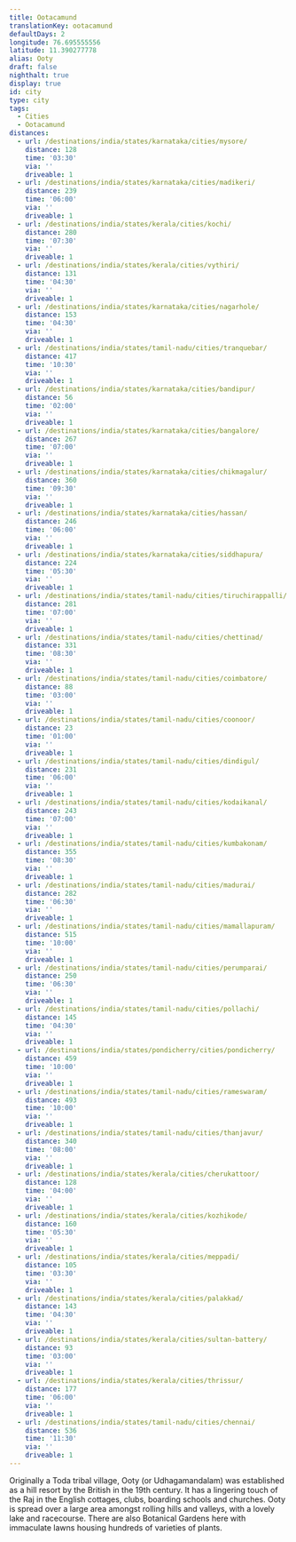 ```yaml
---
title: Ootacamund
translationKey: ootacamund
defaultDays: 2
longitude: 76.695555556
latitude: 11.390277778
alias: Ooty
draft: false
nighthalt: true
display: true
id: city
type: city
tags:
  - Cities
  - Ootacamund
distances:
  - url: /destinations/india/states/karnataka/cities/mysore/
    distance: 128
    time: '03:30'
    via: ''
    driveable: 1
  - url: /destinations/india/states/karnataka/cities/madikeri/
    distance: 239
    time: '06:00'
    via: ''
    driveable: 1
  - url: /destinations/india/states/kerala/cities/kochi/
    distance: 280
    time: '07:30'
    via: ''
    driveable: 1
  - url: /destinations/india/states/kerala/cities/vythiri/
    distance: 131
    time: '04:30'
    via: ''
    driveable: 1
  - url: /destinations/india/states/karnataka/cities/nagarhole/
    distance: 153
    time: '04:30'
    via: ''
    driveable: 1
  - url: /destinations/india/states/tamil-nadu/cities/tranquebar/
    distance: 417
    time: '10:30'
    via: ''
    driveable: 1
  - url: /destinations/india/states/karnataka/cities/bandipur/
    distance: 56
    time: '02:00'
    via: ''
    driveable: 1
  - url: /destinations/india/states/karnataka/cities/bangalore/
    distance: 267
    time: '07:00'
    via: ''
    driveable: 1
  - url: /destinations/india/states/karnataka/cities/chikmagalur/
    distance: 360
    time: '09:30'
    via: ''
    driveable: 1
  - url: /destinations/india/states/karnataka/cities/hassan/
    distance: 246
    time: '06:00'
    via: ''
    driveable: 1
  - url: /destinations/india/states/karnataka/cities/siddhapura/
    distance: 224
    time: '05:30'
    via: ''
    driveable: 1
  - url: /destinations/india/states/tamil-nadu/cities/tiruchirappalli/
    distance: 281
    time: '07:00'
    via: ''
    driveable: 1
  - url: /destinations/india/states/tamil-nadu/cities/chettinad/
    distance: 331
    time: '08:30'
    via: ''
    driveable: 1
  - url: /destinations/india/states/tamil-nadu/cities/coimbatore/
    distance: 88
    time: '03:00'
    via: ''
    driveable: 1
  - url: /destinations/india/states/tamil-nadu/cities/coonoor/
    distance: 23
    time: '01:00'
    via: ''
    driveable: 1
  - url: /destinations/india/states/tamil-nadu/cities/dindigul/
    distance: 231
    time: '06:00'
    via: ''
    driveable: 1
  - url: /destinations/india/states/tamil-nadu/cities/kodaikanal/
    distance: 243
    time: '07:00'
    via: ''
    driveable: 1
  - url: /destinations/india/states/tamil-nadu/cities/kumbakonam/
    distance: 355
    time: '08:30'
    via: ''
    driveable: 1
  - url: /destinations/india/states/tamil-nadu/cities/madurai/
    distance: 282
    time: '06:30'
    via: ''
    driveable: 1
  - url: /destinations/india/states/tamil-nadu/cities/mamallapuram/
    distance: 515
    time: '10:00'
    via: ''
    driveable: 1
  - url: /destinations/india/states/tamil-nadu/cities/perumparai/
    distance: 250
    time: '06:30'
    via: ''
    driveable: 1
  - url: /destinations/india/states/tamil-nadu/cities/pollachi/
    distance: 145
    time: '04:30'
    via: ''
    driveable: 1
  - url: /destinations/india/states/pondicherry/cities/pondicherry/
    distance: 459
    time: '10:00'
    via: ''
    driveable: 1
  - url: /destinations/india/states/tamil-nadu/cities/rameswaram/
    distance: 493
    time: '10:00'
    via: ''
    driveable: 1
  - url: /destinations/india/states/tamil-nadu/cities/thanjavur/
    distance: 340
    time: '08:00'
    via: ''
    driveable: 1
  - url: /destinations/india/states/kerala/cities/cherukattoor/
    distance: 128
    time: '04:00'
    via: ''
    driveable: 1
  - url: /destinations/india/states/kerala/cities/kozhikode/
    distance: 160
    time: '05:30'
    via: ''
    driveable: 1
  - url: /destinations/india/states/kerala/cities/meppadi/
    distance: 105
    time: '03:30'
    via: ''
    driveable: 1
  - url: /destinations/india/states/kerala/cities/palakkad/
    distance: 143
    time: '04:30'
    via: ''
    driveable: 1
  - url: /destinations/india/states/kerala/cities/sultan-battery/
    distance: 93
    time: '03:00'
    via: ''
    driveable: 1
  - url: /destinations/india/states/kerala/cities/thrissur/
    distance: 177
    time: '06:00'
    via: ''
    driveable: 1
  - url: /destinations/india/states/tamil-nadu/cities/chennai/
    distance: 536
    time: '11:30'
    via: ''
    driveable: 1
---
```

































































































































































































































Originally a Toda tribal village, Ooty (or Udhagamandalam) was established as a hill resort by the British in the 19th century. It has a lingering touch of the Raj in the English cottages, clubs, boarding schools and churches. Ooty is spread over a large area amongst rolling hills and valleys, with a lovely lake and racecourse. There are also Botanical Gardens here with immaculate lawns housing hundreds of varieties of plants.